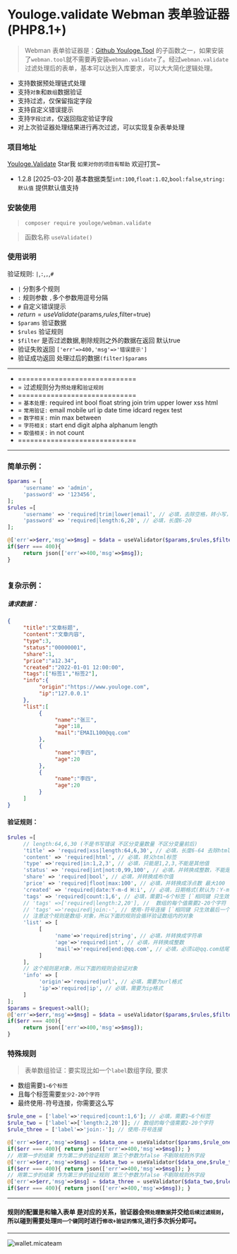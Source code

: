 # Youloge.validate Webman 表单验证器(PHP8.1+)

> Webman 表单验证器是：[Github Youloge.Tool](https://github.com/youfeed/webman.tool) 的子函数之一，如果安装了`webman.tool`就不需要再安装`webman.validate`了。经过`webman.validate` 过滤处理后的表单，基本可以达到入库要求，可以大大简化逻辑处理。

- 支持数据预处理链式处理
- 支持`对象`和`数组`数据验证
- 支持过滤，仅保留指定字段
- 支持自定义错误提示
- 支持`字段过滤`，仅返回指定验证字段
- 对上次验证器处理结果进行再次过滤，可以实现复杂表单处理

### 项目地址

[Youloge.Validate](https://github.com/youfeed/webman.validate) Star我 `如果对你的项目有帮助` 欢迎打赏~

- 1.2.8 [2025-03-20] 基本数据类型`int:100`,`float:1.02`,`bool:false`,`string:默认值` 提供默认值支持

###  安装使用

> `composer require youloge/webman.validate` 

> 函数名称 `useValidate()`

### 使用说明

 验证规则: `|`,`:`,`,`,`#`
 - `|` 分割多个规则
 - `:` 规则参数 `,`多个参数用逗号分隔
 - `#` 自定义错误提示
 - $return = useValidate($params,$rules,$filter=true)
 - `$params` 验证数据
 - `$rules` 验证规则
 - `$filter` 是否过滤数据,剔除规则之外的数据在返回 默认true
 -  验证失败返回 `['err'=>400,'msg'=>'错误提示']`
 -  验证成功返回 处理过后的数据`(filter)$params`

---
 * =============================
 * = 过滤规则分为`预处理`和`验证规则`
 * =============================
 * = `基本处理:` required int bool float string join trim upper lower xss html
 * = `常用验证:` email mobile url ip date time idcard regex test
 * = `数字相关:` min max between
 * = `字符相关:` start end digit alpha alphanum length
 * = `取值相关:` in not count
 * =============================
---

### 简单示例：

```php
$params = [
     'username' => 'admin',
     'password' => '123456',
];
$rules =[
     'username' => 'required|trim|lower|email', // 必填，去除空格，转小写，邮箱格式
     'password' => 'required|length:6,20', // 必填，长度6-20
];

@['err'=>$err,'msg'=>$msg] = $data = useValidator($params,$rules,$filter=true);
if($err === 400){
     return json(['err'=>400,'msg'=>$msg]);
}
 
```

### 复杂示例：
##### 请求数据：
```json
{
     "title":"文章标题",
     "content":"文章内容",
     "type":3,
     "status":"00000001",
     "share":1,
     "price":"a12.34",
     "created":"2022-01-01 12:00:00",
     "tags":["标签1","标签2"],
     "info":{
          "origin":"https://www.youloge.com",
          "ip":"127.0.0.1"
     },
     "list":[
          {
               "name":"张三",
               "age":18,
               "mail":"EMAIL100@qq.com"
          },
          {
               "name":"李四",
               "age":20
          },
          {
               "name":"李四",
               "age":20
          }
     ]
}
```
#### 验证规则：
```php
$rules =[
     // length:64,6,30 (不是书写错误 不区分变量数量 不区分变量前后)
     'title' => 'required|xss|length:64,6,30', // 必填，长度6-64 去除html去除 HTML 和 PHP 标签
     'content' => 'required|html', // 必填，转义html标签 
     'type' =>'required|in:1,2,3', // 必填，只能是1,2,3,不能是其他值
     'status' => 'required|int|not:0,99,100', // 必填，并转换成整数，不能是0,99,100
     'share' => 'required|bool', // 必填，并转换成布尔值
     'price' => 'required|floot|max:100', // 必填，并转换成浮点数 最大100
     'created' => 'required|date:Y-m-d H:i', // 必填，日期格式(默认为：Y-m-d H:i:s)
     'tags' => 'required|count:1,6', // 必填，需要1~6个标签 [`相同键 只生效最后一个哦`]
     // 'tags' =>['required|length:2,20'], //  数组的每个值需要2-20个字符 [`相同键 只生效最后一个哦`]
     // 'tags' =>'required|join:-', // 使用-符号连接 [`相同键 只生效最后一个哦`]
     // 注意这个规则是数组-对象，所以下面的规则会循环验证数组内的对象
     'list' => [
          [
               'name'=>'required|string', // 必填，并转换成字符串
               'age'=>'required|int', // 必填，并转换成整数
               'mail'=>'required|end:@qq.com', // 必填，必须以@qq.com结尾
          ]
     ],
     // 这个规则是对象，所以下面的规则会验证对象
     'info' => [
          'origin'=>'required|url', // 必填，需要为url格式
          'ip'=>'required|ip', // 必填，需要为ip格式
     ]
];
$params = $request->all();
@['err'=>$err,'msg'=>$msg] = $data = useValidator($params,$rules,$filter=true);
if($err === 400){
     return json(['err'=>400,'msg'=>$msg]);
}

```


### 特殊规则

> 表单数组验证：要实现比如一个`label`数组字段, 要求

- 数组需要`1~6个标签` 
- 且每个标签需要`至少2-20个字符`
- 最终使用`-`符号连接，你需要这么写

```php
$rule_one = ['label'=>'required|count:1,6']; // 必填，需要1~6个标签
$rule_two = ['label'=>['length:2,20']]; // 数组的每个值需要2-20个字符
$rule_three = ['label'=>'join:-']; // 使用-符号连接

@['err'=>$err,'msg'=>$msg] = $data_one = useValidator($params,$rule_one,true);
if($err === 400){ return json(['err'=>400,'msg'=>$msg]); }
// 用第一步的结果 作为第二步的验证规则 第三个参数为false 不剔除规则外字段
@['err'=>$err,'msg'=>$msg] = $data_two = useValidator($data_one,$rule_two,false);
if($err === 400){ return json(['err'=>400,'msg'=>$msg]); }
// 用第二步的结果 作为第三步的验证规则 第三个参数为false 不剔除规则外字段
@['err'=>$err,'msg'=>$msg] = $data_three = useValidator($data_two,$rule_three,false);
if($err === 400){ return json(['err'=>400,'msg'=>$msg]); }

```

---

#### 规则的配置是和输入表单 是对应的关系，验证器会`预处理数据`并交给`后续过滤规则`，所以碰到需要处理`同一个键`同时进行`修改+验证的情况`,进行多次拆分即可。

---

![wallet.micateam](https://img.youloge.com/wallet/micateam!0)